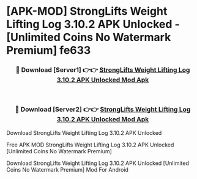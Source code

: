 # [APK-MOD] StrongLifts Weight Lifting Log 3.10.2 APK Unlocked - [Unlimited Coins No Watermark Premium] fe633



<div align="center">
<h3>🔴 Download [Server1] 👉👉 <a href="https://momento.my/?title=StrongLifts_Weight_Lifting_Log_3.10.2_APK_Unlocked">StrongLifts Weight Lifting Log 3.10.2 APK Unlocked Mod Apk</a></h3><br>

<h3>🔴 Download [Server2] 👉👉 <a href="https://momento.my/?title=StrongLifts_Weight_Lifting_Log_3.10.2_APK_Unlocked">StrongLifts Weight Lifting Log 3.10.2 APK Unlocked Mod Apk</a></h3>
</div>



Download StrongLifts Weight Lifting Log 3.10.2 APK Unlocked 

Free APK MOD StrongLifts Weight Lifting Log 3.10.2 APK Unlocked [Unlimited Coins No Watermark Premium]

Download StrongLifts Weight Lifting Log 3.10.2 APK Unlocked [Unlimited Coins No Watermark Premium] Mod For Android
